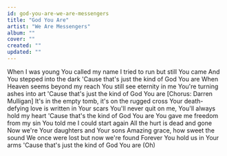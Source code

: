 ```yaml
---
id: god-you-are-we-are-messengers
title: "God You Are"
artist: "We Are Messengers"
album: ""
cover: ""
created: ""
updated: ""
---
```


When I was young You called my name
I tried to run but still You came
And You stepped into the dark
'Cause that's just the kind of God You are
When Heaven seems beyond my reach
You still see eternity in me
You're turning ashes into art
'Cause that's just the kind of God You are
[Chorus: Darren Mulligan]
It's in the empty tomb, it's on the rugged cross
Your death-defying love is written in Your scars
You'll never quit on me, You'll always hold my heart
'Cause that's the kind of God You are
You gave me freedom from my sin
You told me I could start again
All thе hurt is dead and gone
Now we'rе Your daughters and Your sons
Amazing grace, how sweet the sound
We once were lost but now we're found
Forever You hold us in Your arms
'Cause that's just the kind of God You are (Oh)